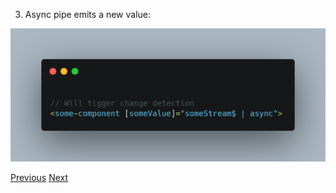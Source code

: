 3) Async pipe emits a new value:

![Change Detection - async emits new value](../src/assets/cd3.png)

[Previous](./7.md) [Next](./9.md)